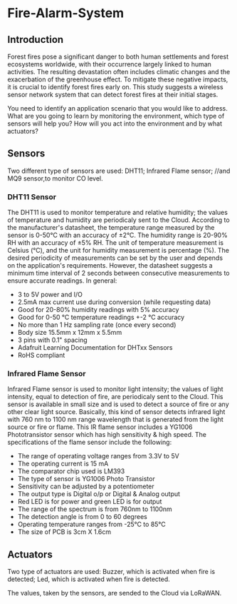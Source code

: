 # Fire-Alarm-System

## Introduction
Forest fires pose a significant danger to both human settlements and forest ecosystems worldwide, with their occurrence largely linked to human activities. The resulting devastation often includes climatic changes and the exacerbation of the greenhouse effect. To mitigate these negative impacts, it is crucial to identify forest fires early on. This study suggests a wireless sensor network system that can detect forest fires at their initial stages.

You need to identify an application scenario that you would like to address. What are you going to learn by monitoring the environment, which type of sensors will help you? How will you act into the environment and by what actuators?

## Sensors
Two different type of sensors are used:
 DHT11;
 Infrared Flame sensor;
 //and MQ9 sensor,to monitor CO level.

### DHT11 Sensor
The DHT11 is used to monitor temperature and relative humidity; the values of temperature and humidity are periodicaly sent to the Cloud.
According to the manufacturer's datasheet, the temperature range measured by the sensor is 0-50°C with an accuracy of ±2°C. The humidity range is 20-90% RH with an accuracy of ±5% RH. The unit of temperature measurement is Celsius (°C), and the unit for humidity measurement is percentage (%). The desired periodicity of measurements can be set by the user and depends on the application's requirements. However, the datasheet suggests a minimum time interval of 2 seconds between consecutive measurements to ensure accurate readings.
In general:
* 3 to 5V power and I/O
* 2.5mA max current use during conversion (while requesting data)
* Good for 20-80% humidity readings with 5% accuracy
* Good for 0-50 °C temperature readings +-2 °C accuracy
* No more than 1 Hz sampling rate (once every second)
* Body size 15.5mm x 12mm x 5.5mm
* 3 pins with 0.1" spacing
* Adafruit Learning Documentation for DHTxx Sensors
* RoHS compliant

### Infrared Flame Sensor
Infrared Flame sensor is used to monitor light intensity; the values of light intensity, equal to detection of fire, are periodicaly sent to the Cloud.
This sensor is available in small size and is used to detect a source of fire or any other clear light source. Basically, this kind of sensor detects infrared light with 760 nm to 1100 nm range wavelength that is generated from the light source or fire or flame. This IR flame sensor includes a YG1006 Phototransistor sensor which has high sensitivity & high speed.
The specifications of the flame sensor include the following:
* The range of operating voltage ranges from 3.3V to 5V
* The operating current is 15 mA
* The comparator chip used is LM393
* The type of sensor is YG1006 Photo Transistor
* Sensitivity can be adjusted by a potentiometer
* The output type is Digital o/p or Digital & Analog output
* Red LED is for power and green LED is for output
* The range of the spectrum is from 760nm to 1100nm
* The detection angle is from 0 to 60 degrees
* Operating temperature ranges from -25℃ to 85℃
* The size of PCB is 3cm X 1.6cm

## Actuators
Two type of actuators are used:
Buzzer, which is activated when fire is detected;
Led, which is activated when fire is detected.

The values, taken by the sensors, are sended to the Cloud via LoRaWAN.

